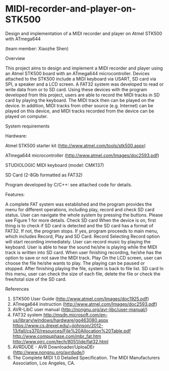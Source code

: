 # MIDI-recorder-and-player-on-STK500

Design and implementation of a MIDI recorder and player on Atmel STK500 with ATmega644 

(team member: Xiaozhe Shen)

Overview

This project aims to design and implement a MIDI recorder and player using an Atmel STK500 board with an ATmega644 microcontroller. Devices attached to the STK500 include a MIDI keyboard via USART, SD card via SPI, a speaker and a LCD screen. A FAT32 system was developed to read or write data from or to SD card. Using these devices with the program developed from this project, users are able to record the MIDI tracks in SD card by playing the keyboard. The MIDI track then can be played on the device. In addition, MIDI tracks from other source (e.g. Internet) can be played on this device, and MIDI tracks recorded from the device can be played on computer. 

System requirements

Hardware:

Atmel STK500 starter kit (http://www.atmel.com/tools/stk500.aspx)

ATmega644 microcontroller (http://www.atmel.com/Images/doc2593.pdf)

STUDIOLOGIC MIDI keyboard (model: CMK137)

SD Card (2-8Gb formatted as FAT32)

Program developed by C/C++: see attached code for details.


Features:

A complete FAT system was established and the program provides the menu for different operations, including play, record and check SD card status. User can navigate the whole system by pressing the buttons. Please see Figure 1 for more details. 
Check SD card
When the device is on, first thing is to check if SD card is detected and the SD card has a format of FAT32. If not, the program stops. If yes, program proceeds to main menu, which includes Record, Play and SD Card.
Record
Selecting Record option will start recording immediately. User can record music by playing the keyboard. User is able to hear the sound he/she is playing while the MIDI track is written into SD card. When user finishing recording, he/she has the option to save or not save the MIDI track.
Play
On the LCD screen, user can choose the file he/she wants to play. The playing can be paused or stopped. After finishing playing the file, system is back to file list.
SD card
In this menu, user can check the size of each file, delete the file or check the free/total size of the SD card.

References

1. STK500 User Guide (http://www.atmel.com/Images/doc1925.pdf)
2. ATmega644 instruction (http://www.atmel.com/Images/doc2593.pdf)
3. AVR-LibC user manual (http://nongnu.org/avr-libc/user-manual/)
4. FAT32 system
http://msdn.microsoft.com/en-us/library/windows/hardware/gg463080.aspx
https://www.cs.drexel.edu/~jjohnson/2012-13/fall/cs370/resources/File%20Allocation%20Table.pdf
http://www.compuphase.com/mbr_fat.htm
http://www.pjrc.com/tech/8051/ide/fat32.html
5. AVRDUDE - AVR Downloader/UploaDEr (http://www.nongnu.org/avrdude/)
6. The Complete MIDI 1.0 Detailed Specification. The MIDI Manufacturers Association, Los Angeles, CA.

